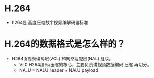 # H.264
* h264是 高度压缩数字视频编解码器标准

# H.264的数据格式是怎么样的？
* H264由视频编码层(VCL) 和网络适配层(NAL) 组成。
    - VLC H264编码/压缩的核心，主要负责讲视频数据编码 压缩 再切分。
    - NALU = NALU header  + NALU payload